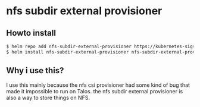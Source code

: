 # nfs subdir external provisioner

## Howto install
```bash
$ helm repo add nfs-subdir-external-provisioner https://kubernetes-sigs.github.io/nfs-subdir-external-provisioner/
$ helm install nfs-subdir-external-provisioner nfs-subdir-external-provisioner/nfs-subdir-external-provisioner -f nfs-values.yml
```

## Why i use this?

I use this mainly because the nfs csi provisioner had some kind of bug that made it impossible to run on Talos. the nfs subdir external provisioner is also a way to store things on NFS. 
